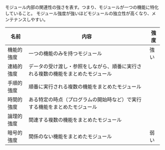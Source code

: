 モジュール内部の関連性の強さを表す。つまり、モジュールが一つの機能に特化していること。
モジュール強度が強いほどモジュールの独立性が高くなり、メンテナンスしやすい。

| 名前       | 内容                                                                             | 強度 |
| ---------- | -------------------------------------------------------------------------------- | ---- |
| 機能的強度 | 一つの機能のみを持つモジュール                                                   | 強い |
| 連絡的強度 | データの受け渡し・参照をしながら、順番に実行される複数の機能をまとめたモジュール |      |
| 手順的強度 | 順番に実行される複数の機能をまとめたモジュール                                   |      |
| 時間的強度 | ある特定の時点（プログラムの開始時など）で実行する機能をまとめたモジュール       |      |
| 論理的強度 | 関連する複数の機能をまとめたモジュール                                           |      |
| 暗号的強度 | 関係のない機能をまとめたモジュール                                               | 弱い     |

